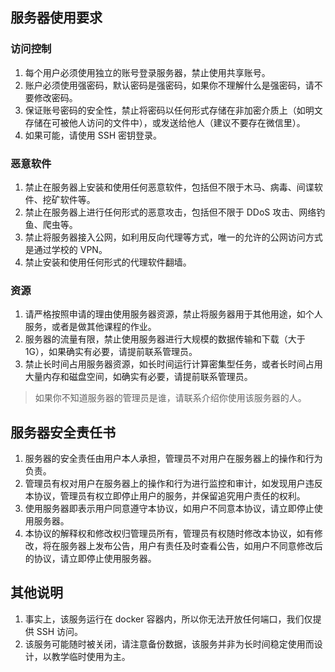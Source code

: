## 服务器使用要求

### 访问控制

1. 每个用户必须使用独立的账号登录服务器，禁止使用共享账号。
2. 账户必须使用强密码，默认密码是强密码，如果你不理解什么是强密码，请不要修改密码。
3. 保证账号密码的安全性，禁止将密码以任何形式存储在非加密介质上（如明文存储在可被他人访问的文件中），或发送给他人（建议不要存在微信里）。
4. 如果可能，请使用 SSH 密钥登录。

### 恶意软件

1. 禁止在服务器上安装和使用任何恶意软件，包括但不限于木马、病毒、间谍软件、挖矿软件等。
2. 禁止在服务器上进行任何形式的恶意攻击，包括但不限于 DDoS 攻击、网络钓鱼、爬虫等。
3. 禁止将服务器接入公网，如利用反向代理等方式，唯一的允许的公网访问方式是通过学校的 VPN。
4. 禁止安装和使用任何形式的代理软件翻墙。

### 资源

1. 请严格按照申请的理由使用服务器资源，禁止将服务器用于其他用途，如个人服务，或者是做其他课程的作业。
2. 服务器的流量有限，禁止使用服务器进行大规模的数据传输和下载（大于1G），如果确实有必要，请提前联系管理员。
3. 禁止长时间占用服务器资源，如长时间运行计算密集型任务，或者长时间占用大量内存和磁盘空间，如确实有必要，请提前联系管理员。

> 如果你不知道服务器的管理员是谁，请联系介绍你使用该服务器的人。

## 服务器安全责任书

1. 服务器的安全责任由用户本人承担，管理员不对用户在服务器上的操作和行为负责。
2. 管理员有权对用户在服务器上的操作和行为进行监控和审计，如发现用户违反本协议，管理员有权立即停止用户的服务，并保留追究用户责任的权利。
3. 使用服务器即表示用户同意遵守本协议，如用户不同意本协议，请立即停止使用服务器。
4. 本协议的解释权和修改权归管理员所有，管理员有权随时修改本协议，如有修改，将在服务器上发布公告，用户有责任及时查看公告，如用户不同意修改后的协议，请立即停止使用服务器。

## 其他说明

1. 事实上，该服务运行在 docker 容器内，所以你无法开放任何端口，我们仅提供 SSH 访问。
2. 该服务可能随时被关闭，请注意备份数据，该服务并非为长时间稳定使用而设计，以教学临时使用为主。